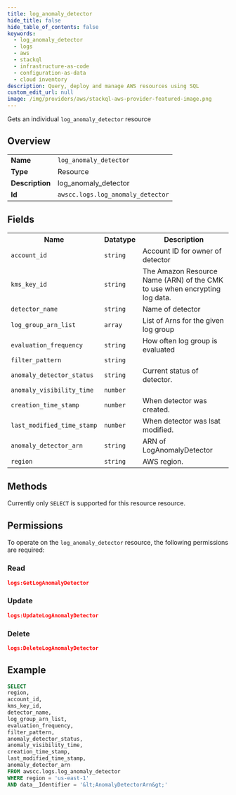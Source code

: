 ```yaml
---
title: log_anomaly_detector
hide_title: false
hide_table_of_contents: false
keywords:
  - log_anomaly_detector
  - logs
  - aws
  - stackql
  - infrastructure-as-code
  - configuration-as-data
  - cloud inventory
description: Query, deploy and manage AWS resources using SQL
custom_edit_url: null
image: /img/providers/aws/stackql-aws-provider-featured-image.png
---
```

Gets an individual <code>log_anomaly_detector</code> resource

## Overview
<table><tbody>
<tr><td><b>Name</b></td><td><code>log_anomaly_detector</code></td></tr>
<tr><td><b>Type</b></td><td>Resource</td></tr>
<tr><td><b>Description</b></td><td>log_anomaly_detector</td></tr>
<tr><td><b>Id</b></td><td><code>awscc.logs.log_anomaly_detector</code></td></tr>
</tbody></table>

## Fields
<table><tbody>
<tr><th>Name</th><th>Datatype</th><th>Description</th></tr>
<tr><td><code>account_id</code></td><td><code>string</code></td><td>Account ID for owner of detector</td></tr>
<tr><td><code>kms_key_id</code></td><td><code>string</code></td><td>The Amazon Resource Name (ARN) of the CMK to use when encrypting log data.</td></tr>
<tr><td><code>detector_name</code></td><td><code>string</code></td><td>Name of detector</td></tr>
<tr><td><code>log_group_arn_list</code></td><td><code>array</code></td><td>List of Arns for the given log group</td></tr>
<tr><td><code>evaluation_frequency</code></td><td><code>string</code></td><td>How often log group is evaluated</td></tr>
<tr><td><code>filter_pattern</code></td><td><code>string</code></td><td></td></tr>
<tr><td><code>anomaly_detector_status</code></td><td><code>string</code></td><td>Current status of detector.</td></tr>
<tr><td><code>anomaly_visibility_time</code></td><td><code>number</code></td><td></td></tr>
<tr><td><code>creation_time_stamp</code></td><td><code>number</code></td><td>When detector was created.</td></tr>
<tr><td><code>last_modified_time_stamp</code></td><td><code>number</code></td><td>When detector was lsat modified.</td></tr>
<tr><td><code>anomaly_detector_arn</code></td><td><code>string</code></td><td>ARN of LogAnomalyDetector</td></tr>
<tr><td><code>region</code></td><td><code>string</code></td><td>AWS region.</td></tr>

</tbody></table>

## Methods
Currently only <code>SELECT</code> is supported for this resource resource.

## Permissions

To operate on the <code>log_anomaly_detector</code> resource, the following permissions are required:

### Read
```json
logs:GetLogAnomalyDetector
```

### Update
```json
logs:UpdateLogAnomalyDetector
```

### Delete
```json
logs:DeleteLogAnomalyDetector
```


## Example
```sql
SELECT
region,
account_id,
kms_key_id,
detector_name,
log_group_arn_list,
evaluation_frequency,
filter_pattern,
anomaly_detector_status,
anomaly_visibility_time,
creation_time_stamp,
last_modified_time_stamp,
anomaly_detector_arn
FROM awscc.logs.log_anomaly_detector
WHERE region = 'us-east-1'
AND data__Identifier = '&lt;AnomalyDetectorArn&gt;'
```
